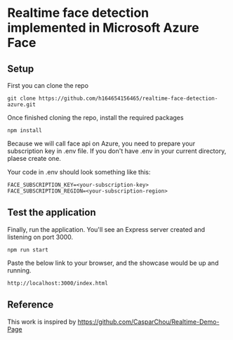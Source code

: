# Realtime face detection implemented in Microsoft Azure Face

## Setup
First you can clone the repo
```git
git clone https://github.com/h164654156465/realtime-face-detection-azure.git
```

Once finished cloning the repo, install the required packages
```
npm install
```

Because we will call face api on Azure, you need to prepare your subscription key in .env file.
If you don't have .env in your current directory, plaese create one.

Your code in .env should look something like this:
```
FACE_SUBSCRIPTION_KEY=<your-subscription-key>
FACE_SUBSCRIPTION_REGION=<your-subscription-region>
```

## Test the application
Finally, run the application. You'll see an Express server created and listening on port 3000.
```
npm run start
```
Paste the below link to your browser, and the showcase would be up and running.
```
http://localhost:3000/index.html
```


## Reference
This work is inspired by https://github.com/CasparChou/Realtime-Demo-Page
